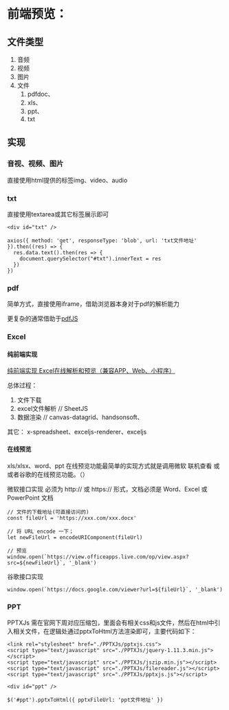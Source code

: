 # 前端预览：
## 文件类型
1. 音频
2. 视频
3. 图片
4. 文件
   1. pdfdoc、
   2. xls、
   3. ppt、
   4. txt

## 实现
### 音视、视频、图片
直接使用html提供的标签img、video、audio

### txt
直接使用textarea或其它标签展示即可
```
<div id="txt" />

axios({ method: 'get', responseType: 'blob', url: 'txt文件地址' }).then((res) => {
  res.data.text().then(res => {
    document.querySelector("#txt").innerText = res
  })
})
```

### pdf
简单方式，直接使用iframe，借助浏览器本身对于pdf的解析能力

更复杂的通常借助于[pdfJS](https://mozilla.github.io/pdf.js/getting_started/#download)


### Excel
#### 纯前端实现
[纯前端实现 Excel在线解析和预览（兼容APP、Web、小程序）](https://juejin.cn/post/7211805251216031801?from=search-suggest)

总体过程：
1. 文件下载
2. excel文件解析 // SheetJS
3. 数据渲染 // canvas-datagrid、handsonsoft、

其它：
x-spreadsheet、exceljs-renderer、exceljs


#### 在线预览
xls/xlsx、word、ppt 在线预览功能最简单的实现方式就是调用微软 联机查看 或或者谷歌的在线预览功能。（）

微软接口实现
必须为 http:// 或 https:// 形式，文档必须是 Word、Excel 或 PowerPoint 文档
```
// 文件的下载地址(可直接访问的)
const fileUrl = 'https://xxx.com/xxx.docx'

// 将 URL encode 一下；
let newFileUrl = encodeURIComponent(fileUrl)

// 预览
window.open(`https://view.officeapps.live.com/op/view.aspx?src=${newFileUrl}`, '_blank')

```

谷歌接口实现
```
window.open(`https://docs.google.com/viewer?url=${fileUrl}`, '_blank')

```

### PPT
PPTXJs
需在官网下周对应压缩包，里面会有相关css和js文件，然后在html中引入相关文件，在逻辑处通过pptxToHtml方法渲染即可，主要代码如下：
```
<link rel="stylesheet" href="./PPTXJs/pptxjs.css">
<script type="text/javascript" src="./PPTXJs/jquery-1.11.3.min.js"></script>
<script type="text/javascript" src="./PPTXJs/jszip.min.js"></script>
<script type="text/javascript" src="./PPTXJs/filereader.js"></script>
<script type="text/javascript" src="./PPTXJs/pptxjs.js"></script>

<div id="ppt" />

$('#ppt').pptxToHtml({ pptxFileUrl: 'ppt文件地址' })
```


